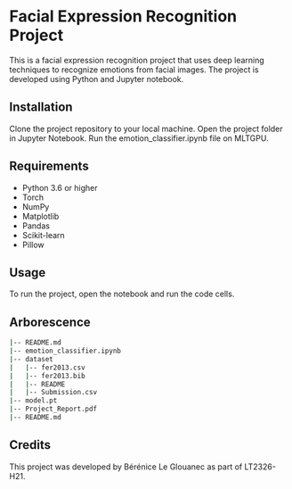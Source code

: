 # Facial Expression Recognition Project

This is a facial expression recognition project that uses deep learning techniques to recognize emotions from facial images. The project is developed using Python and Jupyter notebook.

## Installation

Clone the project repository to your local machine.
Open the project folder in Jupyter Notebook.
Run the emotion_classifier.ipynb file on MLTGPU.

## Requirements

- Python 3.6 or higher
- Torch
- NumPy
- Matplotlib
- Pandas
- Scikit-learn
- Pillow

## Usage

To run the project, open the notebook and run the code cells.

## Arborescence

```bash
|-- README.md
|-- emotion_classifier.ipynb
|-- dataset
|   |-- fer2013.csv
|   |-- fer2013.bib
|   |-- README
|   |-- Submission.csv
|-- model.pt
|-- Project_Report.pdf
|-- README.md
```


## Credits

This project was developed by Bérénice Le Glouanec as part of LT2326-H21. 
